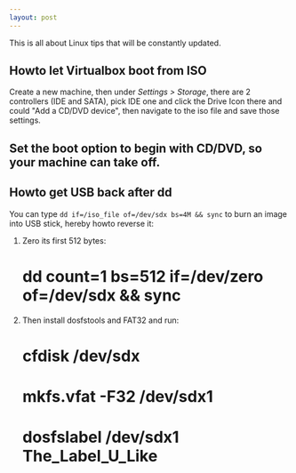 ```yaml
---
layout: post
---
```

This is all about Linux tips that will be constantly updated.

## Howto let Virtualbox boot from ISO ##
Create a new machine, then under *Settings > Storage*, there are 2 controllers (IDE and SATA), pick IDE one and click the Drive Icon there and could "Add a CD/DVD device", then navigate to the iso file and save those settings.

Set the boot option to begin with CD/DVD, so your machine can take off.
---

## Howto get USB back after dd ##
You can type `dd if=/iso_file of=/dev/sdx bs=4M && sync` to burn an image into USB stick, hereby howto reverse it:
1. Zero its first 512 bytes:
	# dd count=1 bs=512 if=/dev/zero of=/dev/sdx && sync

2. Then install dosfstools and FAT32 and run:
	# cfdisk /dev/sdx
	# mkfs.vfat -F32 /dev/sdx1
	# dosfslabel /dev/sdx1	The_Label_U_Like


